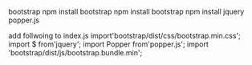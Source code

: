 bootstrap
    npm install bootstrap
    npm install bootstrap
    npm install jquery popper.js

add follwoing to index.js
    import'bootstrap/dist/css/bootstrap.min.css';
    import $ from'jquery';
    import Popper from'popper.js';
    import 'bootstrap/dist/js/bootstrap.bundle.min';


